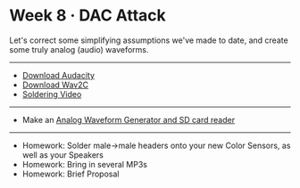 # Week 8 · DAC Attack

Let's correct some simplifying assumptions we've made to date, and create some truly analog (audio) waveforms.

---

- [Download Audacity](http://audacity.sourceforge.net)
- [Download Wav2C](https://github.com/olleolleolle/wav2c)
- [Soldering Video](https://www.youtube.com/watch?v=Qps9woUGkvI)

-----

- Make an [Analog Waveform Generator and SD card reader](exercise.md)

-----

- Homework: Solder male->male headers onto your new Color Sensors, as well as your Speakers
- Homework: Bring in several MP3s
- Homework: Brief Proposal
